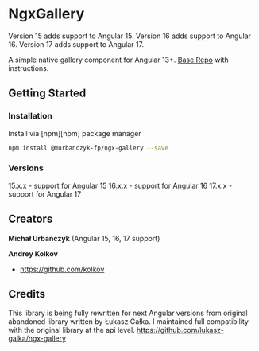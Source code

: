 # NgxGallery
Version 15 adds support to Angular 15.
Version 16 adds support to Angular 16.
Version 17 adds support to Angular 17.

A simple native gallery component for Angular 13+.
[Base Repo](https://github.com/kolkov/ngx-gallery) with instructions.

## Getting Started

### Installation

Install via [npm][npm] package manager 

```bash
npm install @murbanczyk-fp/ngx-gallery --save
```
### Versions

15.x.x - support for Angular 15
16.x.x - support for Angular 16
17.x.x - support for Angular 17

## Creators

**Michał Urbańczyk** (Angular 15, 16, 17 support)

**Andrey Kolkov**

* <https://github.com/kolkov>

## Credits

This library is being fully rewritten for next Angular versions from original abandoned library written by Łukasz Gałka. I maintained full compatibility with the original library at the api level.
<https://github.com/lukasz-galka/ngx-gallery>
